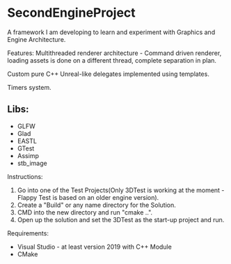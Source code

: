 # SecondEngineProject
A framework I am developing to learn and experiment with Graphics and Engine Architecture.

Features:
Multithreaded renderer architecture - Command driven renderer, loading assets is done on a different thread, complete separation in plan.

Custom pure C++ Unreal-like delegates implemented using templates.

Timers system.

## Libs:
- GLFW
- Glad
- EASTL
- GTest
- Assimp
- stb_image

Instructions:
1. Go into one of the Test Projects(Only 3DTest is working at the moment - Flappy Test is based on an older engine version).
2. Create a "Build" or any name directory for the Solution.
3. CMD into the new directory and run "cmake ..".
4. Open up the solution and set the 3DTest as the start-up project and run.

Requirements:
- Visual Studio - at least version 2019 with C++ Module
- CMake
